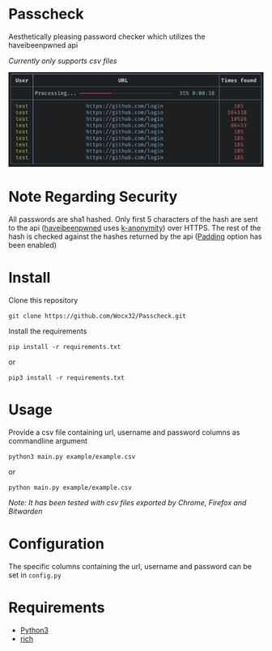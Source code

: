 # Passcheck
Aesthetically pleasing password checker which utilizes the haveibeenpwned api

_Currently only supports csv files_

![Example](/.resources/examp.png)

# Note Regarding Security
All passwords are sha1 hashed. Only first 5 characters of the hash are sent to the api ([haveibeenpwned](https://haveibeenpwned.com/API/v3#SearchingPwnedPasswordsByRange) uses [k-anonymity](https://en.wikipedia.org/wiki/K-anonymity)) over HTTPS. The rest of the hash is checked against the hashes returned by the api ([Padding](https://haveibeenpwned.com/API/v3#PwnedPasswordsPadding) option has been enabled)

# Install
Clone this repository

    git clone https://github.com/Wocx32/Passcheck.git

Install the requirements

    pip install -r requirements.txt

or

    pip3 install -r requirements.txt

# Usage

Provide a csv file containing url, username and password columns as commandline argument

    python3 main.py example/example.csv

or

    python main.py example/example.csv



_Note: It has been tested with csv files exported by Chrome, Firefox and Bitwarden_

# Configuration

The specific columns containing the url, username and password can be set in `config.py`

# Requirements
- [Python3](https://www.python.org/)
- [rich](https://github.com/Textualize/rich)